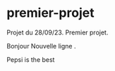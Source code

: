 # premier-projet
Projet du 28/09/23. Premier projet. 

Bonjour 
Nouvelle ligne .

Pepsi is the best


